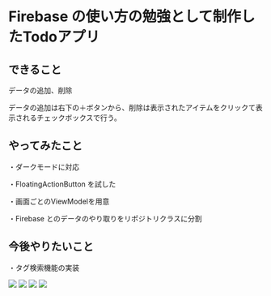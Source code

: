 # Firebase の使い方の勉強として制作したTodoアプリ
## できること
データの追加、削除

データの追加は右下の＋ボタンから、削除は表示されたアイテムをクリックて表示されるチェックボックスで行う。

## やってみたこと
・ダークモードに対応

・FloatingActionButton を試した

・画面ごとのViewModelを用意

・Firebase とのデータのやり取りをリポジトリクラスに分割

## 今後やりたいこと
・タグ検索機能の実装


<p>
<img src="https://github.com/dennoko/FirebaseTodoApp/assets/145789995/858c93aa-924a-4097-91a0-7f42c0ac7f02"> 
<img src="https://github.com/dennoko/FirebaseTodoApp/assets/145789995/dd962cd8-c54c-4105-9f2f-ae5f129d3598"> 
<img src="https://github.com/dennoko/FirebaseTodoApp/assets/145789995/50d84878-c84d-4404-a29a-b1ed0e3b55e1"> 
<img src="https://github.com/dennoko/FirebaseTodoApp/assets/145789995/fa6d5c89-2627-4148-b0aa-78d1972657fe">
</p>
